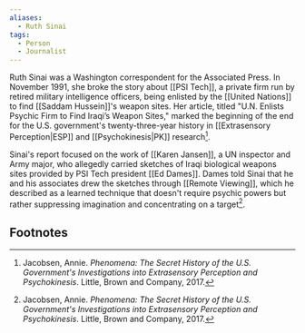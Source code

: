 ```yaml
---
aliases:
  - Ruth Sinai
tags:
  - Person
  - Journalist
---
```

Ruth Sinai was a Washington correspondent for the Associated Press. In November 1991, she broke the story about [[PSI Tech]], a private firm run by retired military intelligence officers, being enlisted by the [[United Nations]] to find [[Saddam Hussein]]'s weapon sites. Her article, titled "U.N. Enlists Psychic Firm to Find Iraqi’s Weapon Sites," marked the beginning of the end for the U.S. government's twenty-three-year history in [[Extrasensory Perception|ESP]] and [[Psychokinesis|PK]] research[^1].

Sinai's report focused on the work of [[Karen Jansen]], a UN inspector and Army major, who allegedly carried sketches of Iraqi biological weapons sites provided by PSI Tech president [[Ed Dames]]. Dames told Sinai that he and his associates drew the sketches through [[Remote Viewing]], which he described as a learned technique that doesn't require psychic powers but rather suppressing imagination and concentrating on a target[^1].

## Footnotes
[^1]: Jacobsen, Annie. *Phenomena: The Secret History of the U.S. Government's Investigations into Extrasensory Perception and Psychokinesis*. Little, Brown and Company, 2017.
